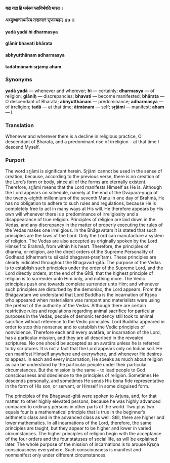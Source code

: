 #### यदा यदा हि धर्मस्य ग्लानिर्भवति भारत ।
#### अभ्युत्थानमधर्मस्य तदात्मानं सृजाम्यहम् ॥ ७ ॥

#### yadā yadā hi dharmasya
#### glānir bhavati bhārata
#### abhyutthānam adharmasya
#### tadātmānaṁ sṛjāmy aham

### Synonyms

**yadā** **yadā** — whenever and wherever; **hi** — certainly; **dharmasya** — of religion; **glāniḥ** — discrepancies; **bhavati** — become manifested; **bhārata** — O descendant of Bharata; **abhyutthānam** — predominance; **adharmasya** — of irreligion; **tadā** — at that time; **ātmānam** — self; **sṛjāmi** — manifest; **aham** — I.

### Translation

Whenever and wherever there is a decline in religious practice, O descendant of Bharata, and a predominant rise of irreligion – at that time I descend Myself.

### Purport

The word sṛjāmi is significant herein. Sṛjāmi cannot be used in the sense of creation, because, according to the previous verse, there is no creation of the Lord’s form or body, since all of the forms are eternally existent. Therefore, sṛjāmi means that the Lord manifests Himself as He is. Although the Lord appears on schedule, namely at the end of the Dvāpara-yuga of the twenty-eighth millennium of the seventh Manu in one day of Brahmā, He has no obligation to adhere to such rules and regulations, because He is completely free to act in many ways at His will. He therefore appears by His own will whenever there is a predominance of irreligiosity and a disappearance of true religion. Principles of religion are laid down in the Vedas, and any discrepancy in the matter of properly executing the rules of the Vedas makes one irreligious. In the Bhāgavatam it is stated that such principles are the laws of the Lord. Only the Lord can manufacture a system of religion. The Vedas are also accepted as originally spoken by the Lord Himself to Brahmā, from within his heart. Therefore, the principles of dharma, or religion, are the direct orders of the Supreme Personality of Godhead (dharmaṁ tu sākṣād bhagavat-praṇītam). These principles are clearly indicated throughout the Bhagavad-gītā. The purpose of the Vedas is to establish such principles under the order of the Supreme Lord, and the Lord directly orders, at the end of the Gītā, that the highest principle of religion is to surrender unto Him only, and nothing more. The Vedic principles push one towards complete surrender unto Him; and whenever such principles are disturbed by the demoniac, the Lord appears. From the Bhāgavatam we understand that Lord Buddha is the incarnation of Kṛṣṇa who appeared when materialism was rampant and materialists were using the pretext of the authority of the Vedas. Although there are certain restrictive rules and regulations regarding animal sacrifice for particular purposes in the Vedas, people of demonic tendency still took to animal sacrifice without reference to the Vedic principles. Lord Buddha appeared in order to stop this nonsense and to establish the Vedic principles of nonviolence. Therefore each and every avatāra, or incarnation of the Lord, has a particular mission, and they are all described in the revealed scriptures. No one should be accepted as an avatāra unless he is referred to by scriptures. It is not a fact that the Lord appears only on Indian soil. He can manifest Himself anywhere and everywhere, and whenever He desires to appear. In each and every incarnation, He speaks as much about religion as can be understood by the particular people under their particular circumstances. But the mission is the same – to lead people to God consciousness and obedience to the principles of religion. Sometimes He descends personally, and sometimes He sends His bona fide representative in the form of His son, or servant, or Himself in some disguised form.

The principles of the Bhagavad-gītā were spoken to Arjuna, and, for that matter, to other highly elevated persons, because he was highly advanced compared to ordinary persons in other parts of the world. Two plus two equals four is a mathematical principle that is true in the beginner’s arithmetic class and in the advanced class as well. Still, there are higher and lower mathematics. In all incarnations of the Lord, therefore, the same principles are taught, but they appear to be higher and lower in varied circumstances. The higher principles of religion begin with the acceptance of the four orders and the four statuses of social life, as will be explained later. The whole purpose of the mission of incarnations is to arouse Kṛṣṇa consciousness everywhere. Such consciousness is manifest and nonmanifest only under different circumstances.